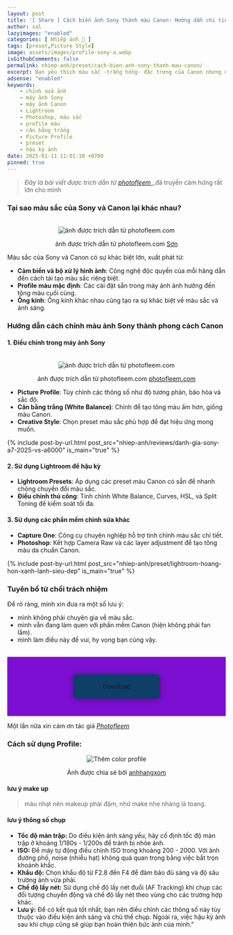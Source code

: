```yaml
---
layout: post
title: '[ Share ] Cách biến ảnh Sony thành màu Canon: Hướng dẫn chi tiết cho người mới bắt đầu | Tải miễn phí'
author: sal
lazyimages: "enabled"
categories: [ Nhiếp ảnh 📸 ]
tags: [preset,Picture Style]
image: assets/images/profile-sony-a.webp
isGithubComments: false
permalink: nhiep-anh/preset/cach-bien-anh-sony-thanh-mau-canon/
excerpt: Bạn yêu thích màu sắc -trắng hồng- đặc trưng của Canon nhưng đang sở hữu một chiếc máy ảnh Sony? Đừng lo! Trong bài viết này, chúng tôi sẽ hướng dẫn chi tiết cách chỉnh sửa để các bức ảnh từ máy ảnh Sony của bạn có thể mang phong cách màu sắc sống động như Canon.
adsense: "enabled"
keywords:
    - chỉnh sửa ảnh
    - máy ảnh Sony
    - máy ảnh Canon
    - Lightroom
    - Photoshop, màu sắc
    - profile màu
    - cân bằng trắng
    - Picture Profile
    - preset
    - hậu kỳ ảnh
date: 2025-01-11 11:01:10 +0700
pinned: true
---
```


> _Đây là bài viết được trích dẫn từ_ [_photofleem_ ](https://photofleem.com/2020/lightroom-profile-color-portrait-for-sony/) _đã truyền cảm hứng rất lớn cho mình

 ### Tại sao màu sắc của Sony và Canon lại khác nhau?

<br>
<div class="content" style="text-align:center; ">
<img class="lazyload img-thumb loaded lazyloaded" loading="lazy" src="https://i.imgur.com/kyS92wJ.jpeg" title="source: photofleem.com" alt="ảnh được trích dẫn từ photofleem.com"><br><p>ảnh được trích dẫn từ photofleem.com <a href="https://photofleem.com/2020/lightroom-profile-color-portrait-for-sony">Sơn</a></p></div>

Màu sắc của Sony và Canon có sự khác biệt lớn, xuất phát từ:

*   **Cảm biến và bộ xử lý hình ảnh**: Công nghệ độc quyền của mỗi hãng dẫn đến cách tái tạo màu sắc riêng biệt.
*   **Profile màu mặc định**: Các cài đặt sẵn trong máy ảnh ảnh hưởng đến tông màu cuối cùng.
*   **Ống kính**: Ống kính khác nhau cũng tạo ra sự khác biệt về màu sắc và ánh sáng.

### Hướng dẫn cách chỉnh màu ảnh Sony thành phong cách Canon

#### 1\. Điều chỉnh trong máy ảnh Sony

<br>
<div class="content" style="text-align:center; ">
<img class="lazyload img-thumb loaded lazyloaded" loading="lazy" src="https://live.staticflickr.com/65535/50235968677_9d8b33d548_o.jpg" title="source: photofleem.com" alt="ảnh được trích dẫn từ photofleem.com"><br><p>ảnh được trích dẫn từ photofleem.com <a href="https://photofleem.com/2020/lightroom-profile-color-portrait-for-sony">photofleem.com</a></p></div>

*   **Picture Profile**: Tùy chỉnh các thông số như độ tương phản, bão hòa và sắc độ.
*   **Cân bằng trắng (White Balance)**: Chỉnh để tạo tông màu ấm hơn, giống màu Canon.
*   **Creative Style**: Chọn preset màu sắc phù hợp để đạt hiệu ứng mong muốn.

{% include post-by-url.html post_src="nhiep-anh/reviews/danh-gia-sony-a7-2025-vs-a6000" is_main="true" %}

#### 2\. Sử dụng Lightroom để hậu kỳ

*   **Lightroom Presets**: Áp dụng các preset màu Canon có sẵn để nhanh chóng chuyển đổi màu sắc.
*   **Điều chỉnh thủ công**: Tinh chỉnh White Balance, Curves, HSL, và Split Toning để kiểm soát tối đa.

#### 3\. Sử dụng các phần mềm chỉnh sửa khác

*   **Capture One**: Công cụ chuyên nghiệp hỗ trợ tinh chỉnh màu sắc chi tiết.
*   **Photoshop**: Kết hợp Camera Raw và các layer adjustment để tạo tông màu da chuẩn Canon.

{% include post-by-url.html post_src="nhiep-anh/preset/lightroom-hoang-hon-xanh-lanh-sieu-dep" is_main="true" %}

### **Tuyên bố từ chối trách nhiệm**

Để rõ ràng, mình xin đưa ra một số lưu ý:

*   mình không phải chuyên gia về màu sắc.
*   mình vẫn đang làm quen với phần mềm Canon (hiện không phải fan lắm).
*   mình làm điều này để vui, hy vọng bạn cũng vậy.

<style>
table{border-collapse:collapse;border-spacing:0;margin:0 auto;width:700px}table td,table th{border:1px solid #ccc;padding:10px}table th{background-color:#f3f3f3}@media only screen and (max-width:700px){table{margin:0 10px;width:auto}}@media only screen and (max-width:480px){table td,table th{display:block;border-bottom:none}table tr:last-child td{border-bottom:1px solid #ccc}}
#resultIm{display:none;}
</style>
<div id="table-download"></div>
<script>
let linkDownload="https://photofleem.com/2020/lightroom-profile-color-portrait-for-sony/";let h2=document.createElement("h2");h2.style.fontStyle="normal",h2.style.marginLeft="0",h2.style.marginRight="0",h2.style.textAlign="start";let strong=document.createElement("strong");strong.textContent="Tải về",h2.appendChild(strong);let p=document.createElement("p");p.style.textAlign="center";let em=document.createElement("em");em.textContent="(Nếu link tải kh\xf4ng hoạt động, c\xe1c bạn vui l\xf2ng comment b\xean dưới để được hỗ trợ sớm nhất)",p.appendChild(em);let table=document.createElement("table"),tr1=document.createElement("tr"),th1=document.createElement("th");th1.textContent="Upload";let td1=document.createElement("td");td1.textContent="AnhHangXom",tr1.appendChild(th1),tr1.appendChild(td1);let tr2=document.createElement("tr"),th2=document.createElement("th");th2.textContent="Link";let td2=document.createElement("td"),pResult=document.createElement("p");pResult.id="result";let aDownload=document.createElement("a");aDownload.href=linkDownload,aDownload.target="_blank",aDownload.classList.add("item-link","item-content","link","external"),aDownload.id="facebook",aDownload.textContent="🚩🚩🚩Tải xuống",aDownload.onclick=function(t){getHrefOnclickAndRedirectWithLink(t)};let imgResultIm=document.createElement("img");imgResultIm.loading="lazy",imgResultIm.id="resultIm",imgResultIm.src="https://i.stack.imgur.com/SBv4T.gif",imgResultIm.alt="Computer man",imgResultIm.width="250",td2.appendChild(pResult),td2.appendChild(aDownload),td2.appendChild(imgResultIm),tr2.appendChild(th2),tr2.appendChild(td2);let tr3=document.createElement("tr"),th3=document.createElement("th");th3.textContent="Pass(Nếu có)";let td3=document.createElement("td");td3.textContent="anhhangxom.xyz",tr3.appendChild(th3),tr3.appendChild(td3),table.appendChild(tr1),table.appendChild(tr2),table.appendChild(tr3);let tableDownloadDiv=document.getElementById("table-download");tableDownloadDiv.appendChild(h2),tableDownloadDiv.appendChild(p),tableDownloadDiv.appendChild(table);
function redirect(){setInterval(myURL,30e3),document.getElementById("result").innerHTML="<b>🕵️ Đang tạo link tải. Bạn đợi tẹo nha ;)"}
function myURL(){document.location.href=linkDownload,toggleImage(),clearInterval(interval)}
function toggleImage() {document.getElementById("resultIm").style.display = "block";
}
</script>
<br>
<div class="my-container"> <div class="button"> <input type="radio" class="radio"> <a class="download">Download</a> <a class="open" href="https://photofleem.com/2020/lightroom-profile-color-portrait-for-sony/">Open File</a> </div></div><style>.my-container { font-family: 'Poppins', sans-serif; display: flex; flex-wrap: wrap; align-items: center; margin: 0; padding: 0; background: #7c0fd1; text-align: center;
}
.my-container .button { position: relative; width: 200px; height: auto; margin: 40px auto; display: flex; flex-wrap: wrap; align-items: center; justify-content: center; color: #fff;
}
.my-container .radio { position: absolute; opacity: 0; width: 100%; height: 100%; z-index: 3; cursor: pointer;
}
.my-container .button a { text-decoration: none; text-align: center; width: 200px; padding: 20px; background: linear-gradient(90deg, #1ee3cf 50%, #0d3f67 50%) no-repeat; background-position: right center; background-size: 2000%; border-radius: 6px; overflow: hidden; box-shadow: 0 2px 14px rgba(0, 0, 0, 0.3); transition: all 0.3s ease;
}
.my-container .button a:hover,
.my-container .radio:hover + a { transform: translateY(-2px); box-shadow: 0 8px 20px rgba(0, 0, 0, 0.3); transition: all 0.3s ease;
}
.my-container .button a:active { box-shadow: none; transform: scale(0.95); transition: all 0.3s ease;
}
.my-container .open { display: none;
}
.my-container .radio:checked ~ a { animation: loading 5s linear forwards 1;
}
.my-container .radio:checked + .download { display: none;
}
.my-container .radio:checked ~ .open { display: block;
}
@keyframes loading { 0% { height: 100%; padding: 20px; background-position: right center; color: transparent; box-shadow: none; pointer-events: none; } 2% { height: 5px; padding: 0 20px; color: transparent; pointer-events: none; } 95% { height: 5px; padding: 0 20px; background-position: left center; color: transparent; pointer-events: none; } 100% { height: 100%; padding: 18px 20px; background-position: left center; color: #FFF; box-shadow: 0 5px 20px rgba(0, 0, 0, 0.3); z-index: 4; pointer-events: auto; }
}
.my-container .copy { position: absolute; bottom: 5vh; left: 50%; transform: translateX(-50%); color: #fff;
}</style>

Một lần nữa xin cám ơn tác giả [_Photofleem_](https://photofleem.com/2020/lightroom-profile-color-portrait-for-sony/)

### Cách sử dụng Profile:

<div class="content" style="text-align:center; ">
<img class="lazyload img-thumb loaded lazyloaded" loading="lazy" src="blob:https://imgur.com/5331ff64-d8b9-41b4-8969-a31cab18bf44" title="source: anhhangxomh.xyz" alt="Thêm color profile"><br><p>Ảnh được chia sẻ bởi <a href="https://www.facebook.com/nntatlu">anhhangxom</a></p></div>

#### lưu ý make up

> màu nhạt nên makeup phải đậm, nhứ make nhẹ nhàng là toang.

#### lưu ý thông số chụp

*   **Tốc độ màn trập:** Do điều kiện ánh sáng yếu, hãy cố định tốc độ màn trập ở khoảng 1/180s - 1/200s để tránh bị nhòe ảnh.
*   **ISO:** Để máy tự động điều chỉnh ISO trong khoảng 200 - 2000. Với ảnh đường phố, noise (nhiễu hạt) không quá quan trọng bằng việc bắt trọn khoảnh khắc.
*   **Khẩu độ:** Chọn khẩu độ từ F2.8 đến F4 để đảm bảo đủ sáng và độ sâu trường ảnh vừa phải.
*   **Chế độ lấy nét:** Sử dụng chế độ lấy nét đuổi (AF Tracking) khi chụp các đối tượng chuyển động và chế độ lấy nét theo vùng cho các trường hợp khác.
*   **Lưu ý:** Để có kết quả tốt nhất, bạn nên điều chỉnh các thông số này tùy thuộc vào điều kiện ánh sáng và chủ thể chụp. Ngoài ra, việc hậu kỳ ảnh sau khi chụp cũng sẽ giúp bạn hoàn thiện bức ảnh của mình."

